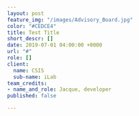 ```yaml
---
layout: post
feature_img: "/images/Advisory_Board.jpg"
color: "#CEDCE4"
title: Test Title
short_descr: []
date: 2019-07-01 04:00:00 +0000
url: "#"
role: []
client:
  name: CSIS
  sub-name: iLab
team_credits:
- name_and_role: Jacque, developer
published: false

---
```

